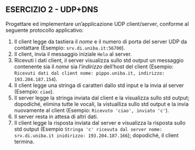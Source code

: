 ## ESERCIZIO 2 - UDP+DNS

Progettare ed implementare un’applicazione UDP client/server, conforme al seguente protocollo applicativo:

1.	Il client legge da tastiera il *nome* e il numero di porta del server UDP da contattare (Esempio: `srv.di.uniba.it:56700`).
2.	Il client, invia il messaggio iniziale `Helo` al server.
3.	Ricevuti i dati client, il server visualizza sullo std output un messaggio contenente sia il *nome* sia l’*indirizzo* dell’host del client (Esempio: `Ricevuti dati dal client nome: pippo.uniba.it, indirizzo: 193.204.187.154`).
4.	Il client legge una stringa di caratteri dallo std input e la invia al server (Esempio: `ciao`).
5.	Il server legge la stringa inviata dal client e la visualizza sullo std output; dopodiché, elimina tutte le vocali, la vistualliza sullo std output e la invia nuovamente al client (Esempio: `Ricevuto 'ciao', inviato 'c'`).
6.	Il server resta in attesa di altri dati.
7.	Il client legge la risposta inviata dal server e visualizza la risposta sullo std output (Esempio `Stringa 'c' ricevuta dal server nome: srv.di.uniba.it inidirizzo: 193.204.187.166`); dopodiché, il client termina.
